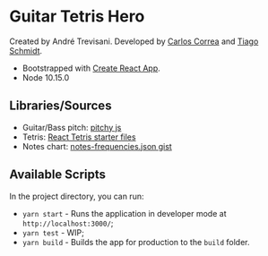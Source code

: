 # Guitar Tetris Hero

Created by André Trevisani.
Developed by [Carlos Correa](https://github.com/caiobzen) and [Tiago Schmidt](https://github.com/schmidtas).

* Bootstrapped with [Create React App](https://github.com/facebook/create-react-app).
* Node 10.15.0

## Libraries/Sources

* Guitar/Bass pitch: [pitchy js](https://github.com/ianprime0509/pitchy)
* Tetris: [React Tetris starter files](https://github.com/weibenfalk/react-tetris-starter-files)
* Notes chart: [notes-frequencies.json gist](https://gist.github.com/i-Robi/8684800)

## Available Scripts

In the project directory, you can run:

* `yarn start` - Runs the application in developer mode at `http://localhost:3000/`;
* `yarn test` - WIP;
* `yarn build` - Builds the app for production to the `build` folder.